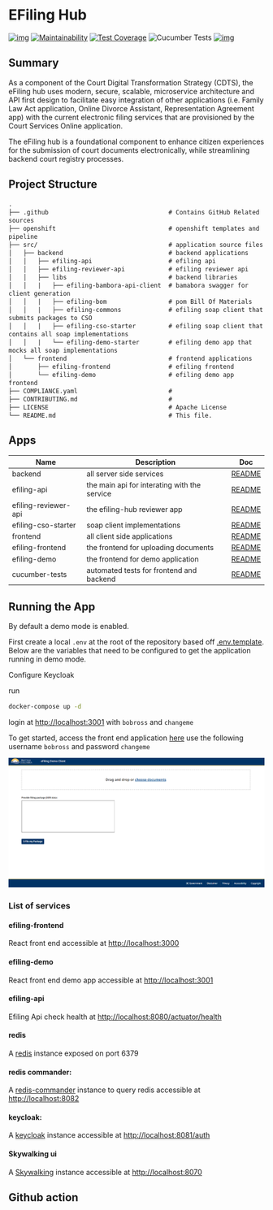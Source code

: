 # EFiling Hub

[![img](https://img.shields.io/badge/Lifecycle-Maturing-007EC6)](https://github.com/bcgov/repomountie/blob/master/doc/lifecycle-badges.md) [![Maintainability](https://api.codeclimate.com/v1/badges/4078a74ee2bb4d400fd9/maintainability)](https://codeclimate.com/github/bcgov/jag-file-submission/maintainability) [![Test Coverage](https://api.codeclimate.com/v1/badges/4078a74ee2bb4d400fd9/test_coverage)](https://codeclimate.com/github/bcgov/jag-file-submission/test_coverage) ![Cucumber Tests](https://github.com/bcgov/jag-file-submission/workflows/Cucumber%20Tests/badge.svg) [![img](https://img.shields.io/badge/Chat-on%20RocketChat-%230f95d0.svg)](https://chat.developer.gov.bc.ca/group/efiling-hub-integration)

## Summary

As a component of the Court Digital Transformation Strategy (CDTS), the eFiling hub uses modern, secure, scalable, microservice architecture and API first design to facilitate easy integration of other applications (i.e. Family Law Act application, Online Divorce Assistant, Representation Agreement app) with the current electronic filing services that are provisioned by the Court Services Online application.

The eFiling hub is a foundational component to enhance citizen experiences for the submission of court documents electronically, while streamlining backend court registry processes.

## Project Structure

    .
    ├── .github                                 # Contains GitHub Related sources
    ├── openshift                               # openshift templates and pipeline
    ├── src/                                    # application source files
    │   ├── backend                             # backend applications
    │   │   ├── efiling-api                     # efiling api
    │   │   ├── efiling-reviewer-api            # efiling reviewer api	
    │   │   ├── libs                            # backend libraries
    │   │   |   ├── efiling-bambora-api-client  # bamabora swagger for client generation
    │   │   |   ├── efiling-bom                 # pom Bill Of Materials
    │   │   |   ├── efiling-commons             # efiling soap client that submits packages to CSO
    │   │   |   ├── efiling-cso-starter         # efiling soap client that contains all soap implementations
    │   │   |   └── efiling-demo-starter        # efiling demo app that mocks all soap implementations
    │   └── frontend                            # frontend applications
    │       ├── efiling-frontend                # efiling frontend
    │       └── efiling-demo                    # efiling demo app frontend
    ├── COMPLIANCE.yaml                         #
    ├── CONTRIBUTING.md                         #
    ├── LICENSE                                 # Apache License
    └── README.md                               # This file.

## Apps

| Name                | Description                                  | Doc                                                      |
| ------------------- | -------------------------------------------- | -------------------------------------------------------- |
| backend             | all server side services                     | [README](src/backend/README.md)                          |
| efiling-api         | the main api for interating with the service | [README](src/backend/efiling-api/README.md)              |
| efiling-reviewer-api| the efiling-hub reviewer app                 | [README](src/backend/efiling-reviewer-api/README.md)          |
| efiling-cso-starter | soap client implementations                  | [README](src/backend/libs/efiling-cso-starter/README.md) |
| frontend            | all client side applications                 | [README](src/frontend/README.md)                         |
| efiling-frontend    | the frontend for uploading documents         | [README](src/frontend/efiling-frontend/README.md)        |
| efiling-demo        | the frontend for demo application            | [README](src/frontend/efiling-demo/README.md)            |
| cucumber-tests      | automated tests for frontend and backend     | [README](tests/README.md)                                |

## Running the App

By default a demo mode is enabled.

First create a local `.env` at the root of the repository based off [.env.template](.env.template). Below are the variables that need to be configured to get the application running in demo mode.

Configure Keycloak

run

```bash
docker-compose up -d
```

login at [http://localhost:3001](http://localhost:3001) with `bobross` and `changeme`

To get started, access the front end application [here](http://localhost:3001) use the following username `bobross` and password `changeme`

![screen](docs/media/demoApp.png)

### List of services

#### efiling-frontend

React front end accessible at [http://localhost:3000](http://localhost:3000)

#### efiling-demo

React front end demo app accessible at [http://localhost:3001](http://localhost:3001)

#### efiling-api

Efiling Api check health at [http://localhost:8080/actuator/health](http://localhost:8080/actuator/health)

#### redis

A [redis](https://redis.io/) instance exposed on port 6379

#### redis commander:

A [redis-commander](http://joeferner.github.io/redis-commander/) instance to query redis accessible at [http://localhost:8082](http://localhost:8082)

#### keycloak:

A [keycloak](https://www.keycloak.org/) instance accessible at [http://localhost:8081/auth](http://localhost:8081/auth)


#### Skywalking ui

A [Skywalking](https://skywalking.apache.org/) instance accessible at [http://localhost:8070](http://localhost:8070)

## Github action

